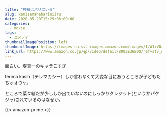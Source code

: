```yaml
---
title: "神様はバリにいる"
slug: kamisamahabariniiru
date: 2020-05-20T15:29:06+09:00
categories:
  - movie
tags:
  - コメディ
thumbnailImagePosition: left
thumbnailImage: https://images-na.ssl-images-amazon.com/images/I/A1xVOzlxpAL._SX300_.jpg
link_url: https://www.amazon.co.jp/gp/video/detail/B00ZE36B0Q/ref=atv_dp_b00_det_c_Z0r2A3_1_2
---
```

面白い。堤真一のキャラこすぎ
<!--more-->
terima kasih（テレマカシー）しか言わなくて大変な目にあうところが子どもたちオオウケ。

ところで菜々緒だが少ししか出ていないのにしっかりクレジット(というかパケジャ)されているのはなぜか。

{{< amazon-prime >}}

